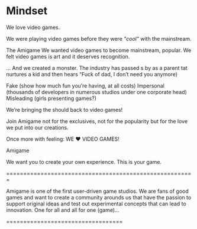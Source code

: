 # Mindset

We love video games. 

We were playing video games before they were _"cool"_ with the mainstream. 

The Amigame 
We wanted video games to become mainstream, popular. We felt video games is art and it deserves recognition. 

… And we created a monster. The industry has passed s by as a parent tat nurtures a kid and then hears “Fuck of dad, I don’t need you anymore)

Fake (show how much fun you’re having, at all costs)
Impersonal (thousands of developers in numerous studios under one corporate head)
Misleading (girls presenting games?)

We’re bringing the should back to video games! 

Join Amigame not for the exclusives, not for the popularity but for the love we put into our creations. 

Once more with feeling: WE ♥ VIDEO GAMES!


Amigame

We want you to create your own experience. This is your game. 

=======================================================

Amigame is one of the first user-driven game studios. We are fans of good games and want to create a community arounds us that have the passion to support original ideas and test out experimental concepts that can lead to innovation. One for all and all for one (game)...

==================================

